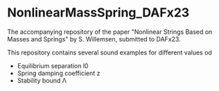 # NonlinearMassSpring_DAFx23
The accompanying repository of the paper "Nonlinear Strings Based on Masses and Springs" by S. Willemsen, submitted to DAFx23.

This repository contains several sound examples for different values od 
- Equilibrium separation l0
- Spring damping coefficient z
- Stability bound Λ
